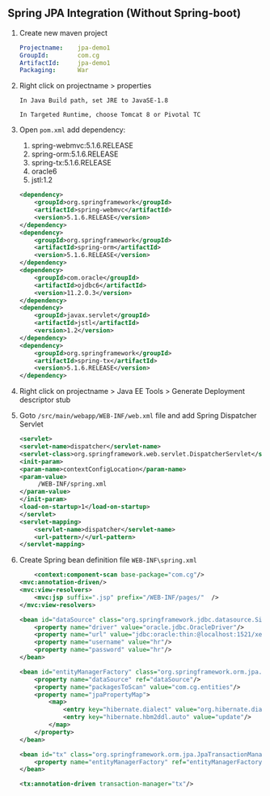 ## Spring JPA Integration (Without Spring-boot)

1.  Create new maven project

    ```yaml
    Projectname:    jpa-demo1
    GroupId:        com.cg
    ArtifactId:     jpa-demo1
    Packaging:      War
    ```

2.  Right click on projectname > properties 

        In Java Build path, set JRE to JavaSE-1.8

        In Targeted Runtime, choose Tomcat 8 or Pivotal TC

3.  Open `pom.xml` add dependency: 

    1.  spring-webmvc:5.1.6.RELEASE
    2.  spring-orm:5.1.6.RELEASE
    3.  spring-tx:5.1.6.RELEASE
    4.  oracle6
    5.  jstl:1.2

    ```xml
    <dependency>
  		<groupId>org.springframework</groupId>
  		<artifactId>spring-webmvc</artifactId>
  		<version>5.1.6.RELEASE</version>
  	</dependency>
  	<dependency>
  		<groupId>org.springframework</groupId>
  		<artifactId>spring-orm</artifactId>
  		<version>5.1.6.RELEASE</version>
  	</dependency>
  	<dependency>
  		<groupId>com.oracle</groupId>
  		<artifactId>ojdbc6</artifactId>
  		<version>11.2.0.3</version>
  	</dependency>
  	<dependency>
  		<groupId>javax.servlet</groupId>
  		<artifactId>jstl</artifactId>
  		<version>1.2</version>
  	</dependency>
  	<dependency>
  		<groupId>org.springframework</groupId>
  		<artifactId>spring-tx</artifactId>
  		<version>5.1.6.RELEASE</version>
  	</dependency>
    ```

4.  Right click on projectname > Java EE Tools > Generate Deployment descriptor stub

5.  Goto `/src/main/webapp/WEB-INF/web.xml` file and add Spring Dispatcher Servlet

    ```xml
    <servlet>
  	<servlet-name>dispatcher</servlet-name>
  	<servlet-class>org.springframework.web.servlet.DispatcherServlet</servlet-class>
	<init-param>
   	<param-name>contextConfigLocation</param-name>
   	<param-value>
         /WEB-INF/spring.xml
   	</param-value>
	</init-param>
	<load-on-startup>1</load-on-startup>
   	</servlet>
	<servlet-mapping>
  		<servlet-name>dispatcher</servlet-name>
  		<url-pattern>/</url-pattern>
    </servlet-mapping>
    ```
6.  Create Spring bean definition file `WEB-INF\spring.xml`

    ```xml
    	<context:component-scan base-package="com.cg"/>
	<mvc:annotation-driven/>
	<mvc:view-resolvers>
		<mvc:jsp suffix=".jsp" prefix="/WEB-INF/pages/"  />
	</mvc:view-resolvers>
	
	<bean id="dataSource" class="org.springframework.jdbc.datasource.SimpleDriverDataSource">
		<property name="driver" value="oracle.jdbc.OracleDriver"/>
		<property name="url" value="jdbc:oracle:thin:@localhost:1521/xe"/>
		<property name="username" value="hr"/>
		<property name="password" value="hr"/>
	</bean>
	
	<bean id="entityManagerFactory" class="org.springframework.orm.jpa.LocalContainerEntityManagerFactoryBean">
		<property name="dataSource" ref="dataSource"/>
		<property name="packagesToScan" value="com.cg.entities"/>
		<property name="jpaPropertyMap">
			<map>
				<entry key="hibernate.dialect" value="org.hibernate.dialect.Oracle10gDialect"/>
				<entry key="hibernate.hbm2ddl.auto" value="update"/>
			</map>
		</property>
	</bean>
	
	<bean id="tx" class="org.springframework.orm.jpa.JpaTransactionManager">
		<property name="entityManagerFactory" ref="entityManagerFactory"/>
	</bean>
	
	<tx:annotation-driven transaction-manager="tx"/>
    ```
